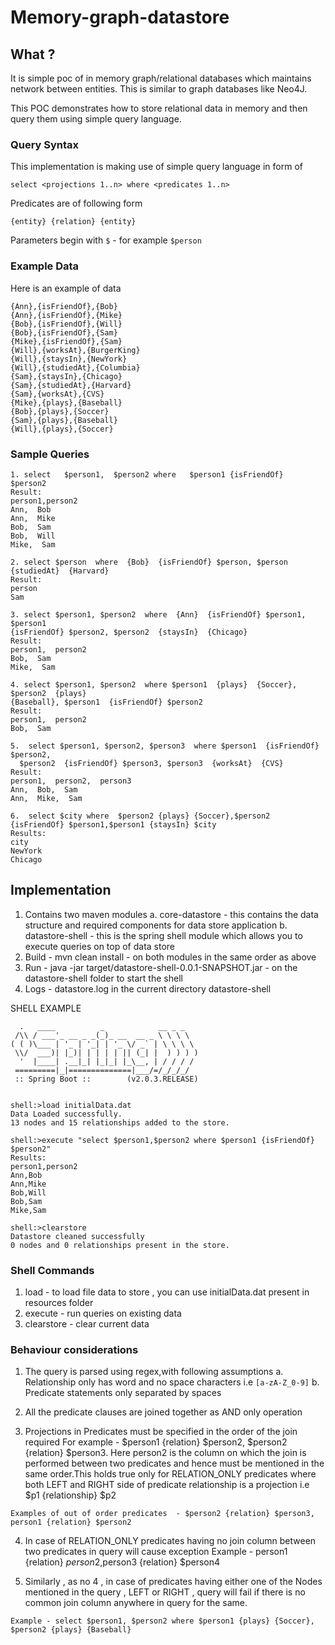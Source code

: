 # Memory-graph-datastore
## What ?
It is simple poc of in memory graph/relational databases which maintains network between entities. This is similar to  graph databases like Neo4J. 

This POC demonstrates how to store relational data in memory and then query them using simple query language.

### Query Syntax
This implementation is making use of simple query language in form of 

`select <projections 1..n> where <predicates 1..n>` 

Predicates are of following form

`{entity} {relation} {entity}`

Parameters begin with `$` - for example `$person`

### Example Data
Here is an example of data
```
{Ann},{isFriendOf},{Bob}
{Ann},{isFriendOf},{Mike}
{Bob},{isFriendOf},{Will}
{Bob},{isFriendOf},{Sam}
{Mike},{isFriendOf},{Sam}
{Will},{worksAt},{BurgerKing}
{Will},{staysIn},{NewYork}
{Will},{studiedAt},{Columbia}
{Sam},{staysIn},{Chicago}
{Sam},{studiedAt},{Harvard}
{Sam},{worksAt},{CVS}
{Mike},{plays},{Baseball}
{Bob},{plays},{Soccer}
{Sam},{plays},{Baseball}
{Will},{plays},{Soccer}
```

### Sample Queries
```
1. select   $person1,  $person2 where   $person1 {isFriendOf}   $person2
Result:
person1,person2  
Ann,  Bob  
Ann,  Mike  
Bob,  Sam  
Bob,  Will  
Mike,  Sam  
  
2. select $person  where  {Bob}  {isFriendOf} $person, $person  {studiedAt}  {Harvard}  
Result:  
person  
Sam  
  
3. select $person1, $person2  where  {Ann}  {isFriendOf} $person1, $person1  
{isFriendOf} $person2, $person2  {staysIn}  {Chicago} 
Result: 
person1,  person2  
Bob,  Sam  
Mike,  Sam  
  
4. select $person1, $person2  where $person1  {plays}  {Soccer}, $person2  {plays}  
{Baseball}, $person1  {isFriendOf} $person2  
Result:
person1,  person2  
Bob,  Sam  
  
5.  select $person1, $person2, $person3  where $person1  {isFriendOf} $person2,  
  $person2  {isFriendOf} $person3, $person3  {worksAt}  {CVS} 
Result: 
person1,  person2,  person3  
Ann,  Bob,  Sam  
Ann,  Mike,  Sam  
  
6.  select $city where  $person2 {plays} {Soccer},$person2 {isFriendOf} $person1,$person1 {staysIn} $city
Results:
city
NewYork
Chicago 
```

## Implementation

1. Contains two maven modules 
   a. core-datastore - this contains the data structure and required components for data store application
   b. datastore-shell - this is the spring shell module which allows you to execute queries on top of data store
2. Build - mvn clean install  - on both modules in the same order as above 
3. Run - java -jar target/datastore-shell-0.0.1-SNAPSHOT.jar  - on the datastore-shell folder to start the shell
4. Logs - datastore.log in the current directory datastore-shell

SHELL EXAMPLE
```
  .   ____          _            __ _ _
 /\\ / ___'_ __ _ _(_)_ __  __ _ \ \ \ \
( ( )\___ | '_ | '_| | '_ \/ _` | \ \ \ \
 \\/  ___)| |_)| | | | | || (_| |  ) ) ) )
  '  |____| .__|_| |_|_| |_\__, | / / / /
 =========|_|==============|___/=/_/_/_/
 :: Spring Boot ::        (v2.0.3.RELEASE)


shell:>load initialData.dat
Data Loaded successfully.
13 nodes and 15 relationships added to the store.

shell:>execute "select $person1,$person2 where $person1 {isFriendOf} $person2"
Results:
person1,person2
Ann,Bob
Ann,Mike
Bob,Will
Bob,Sam
Mike,Sam

shell:>clearstore
Datastore cleaned successfully
0 nodes and 0 relationships present in the store.
```

### Shell Commands
1. load - to load file data to store , you can use initialData.dat present in resources folder
2. execute - run queries on existing data
3. clearstore - clear current data

### Behaviour considerations
1. The query is parsed using regex,with following assumptions
  a. Relationship only has word and no space characters i.e `[a-zA-Z_0-9]`
  b. Predicate statements only separated by spaces

2. All the predicate clauses are joined together as AND only operation

3. Projections in Predicates must be specified in the order of the join required
 For example - $person1 {relation} $person2, $person2 {relation} $person3. Here person2 is the column on which the join is performed between two predicates and hence must be mentioned in the same order.This holds true only for RELATION_ONLY predicates where both LEFT and RIGHT side of predicate relationship is a projection i.e $p1 {relationship} $p2

```
Examples of out of order predicates  - $person2 {relation} $person3, person1 {relation} $person2
```

4. In case of RELATION_ONLY predicates having no join column between two predicates in query will cause exception
Example -  person1 {relation} $person2,$person3 {relation} $person4

5. Similarly , as no 4 , in case of predicates having either one of the Nodes mentioned in the query , LEFT or RIGHT , query will fail if there is no common join column anywhere in query for the same.

```
Example - select $person1, $person2 where $person1 {plays} {Soccer}, $person2 {plays} {Baseball}
```









